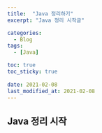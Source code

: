 ```yaml
---
title:  "Java 정리하기"
excerpt: "Java 정리 시작글"

categories:
  - Blog
tags:
  - [Java]

toc: true
toc_sticky: true
 
date: 2021-02-08
last_modified_at: 2021-02-08
---
```

## Java 정리 시작
